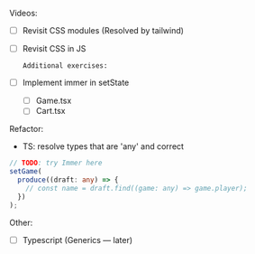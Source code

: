 Videos:

- [ ] Revisit CSS modules (Resolved by tailwind)
- [ ] Revisit CSS in JS

      Additional exercises:

- [ ] Implement immer in setState
  - [ ] Game.tsx
  - [ ] Cart.tsx

Refactor:

- TS: resolve types that are 'any' and correct

```typescript
// TODO: try Immer here
setGame(
  produce((draft: any) => {
    // const name = draft.find((game: any) => game.player);
  })
);
```

Other:

- [ ] Typescript (Generics — later)
